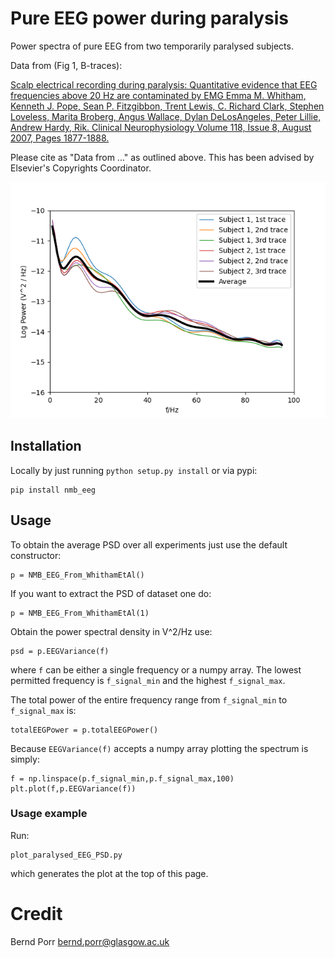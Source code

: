 # Pure EEG power during paralysis

Power spectra of pure EEG from two temporarily paralysed
subjects.

Data from (Fig 1, B-traces):

[Scalp electrical recording during paralysis: Quantitative evidence that
EEG frequencies above 20 Hz are contaminated by EMG
Emma M. Whitham, Kenneth J. Pope, Sean P. Fitzgibbon, Trent Lewis,
C. Richard Clark, Stephen Loveless, Marita Broberg, Angus Wallace,
Dylan DeLosAngeles, Peter Lillie, Andrew Hardy, Rik.
Clinical Neurophysiology Volume 118, Issue 8, August 2007,
Pages 1877-1888.](https://www.sciencedirect.com/science/article/abs/pii/S1388245707001988)

Please cite as "Data from ..." as outlined above. This has been advised by Elsevier's Copyrights Coordinator.

![alt tag](individual_average.png)

## Installation

Locally by just running `python setup.py install` or via pypi:

```
pip install nmb_eeg
```

## Usage

To obtain the average PSD over all experiments just use
the default constructor:
```
p = NMB_EEG_From_WhithamEtAl()
```

If you want to extract the PSD of dataset one do:
```
p = NMB_EEG_From_WhithamEtAl(1)
```

Obtain the power spectral density in V^2/Hz use:
```
psd = p.EEGVariance(f)
```
where `f` can be either a single frequency or a numpy array.
The lowest permitted frequency is
`f_signal_min` and the highest `f_signal_max`.

The total power of the entire frequency range from `f_signal_min` to `f_signal_max` is:
```
totalEEGPower = p.totalEEGPower()
```

Because `EEGVariance(f)` accepts a numpy array plotting the spectrum
is simply:
```
f = np.linspace(p.f_signal_min,p.f_signal_max,100)
plt.plot(f,p.EEGVariance(f))
```

### Usage example

Run:
```
plot_paralysed_EEG_PSD.py
```
which generates the plot at the top of this page.

# Credit

Bernd Porr <bernd.porr@glasgow.ac.uk>
